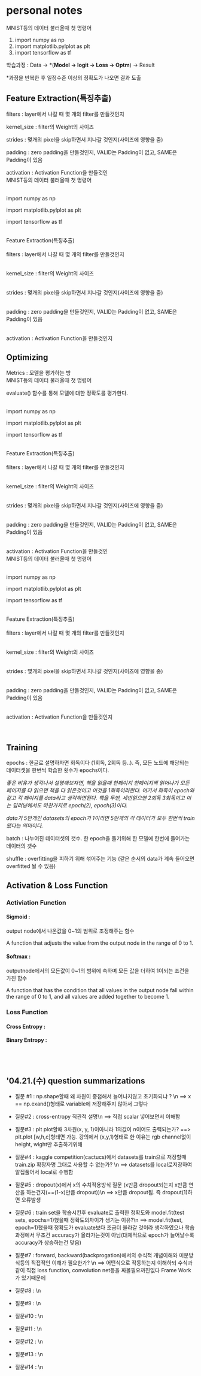 # personal notes

MNIST등의 데이터 불러올때 첫 명령어

1. import numpy as np
2. import matplotlib.pylplot as plt
3. import tensorflow as tf

학습과정 : Data -&gt; \*\(**Model -&gt; logit -&gt; Loss -&gt; Optm**\) -&gt; Result

\*과정을 반복한 후 일정수준 이상의 정확도가 나오면 결과 도출  

## Feature Extraction\(특징추출\) 

filters : layer에서 나갈 때 몇 개의 filter를 만들것인지

kernel\_size : filter의 Weight의 사이즈

strides : 몇개의 pixel을 skip하면서 지나갈 것인지\(사이즈에 영향을 줌\)

padding : zero padding을 만들것인지, VALID는 Padding이 없고, SAME은 Padding이 있음

activation : Activation Function을 만들것인‌  
MNIST등의 데이터 불러올때 첫 명령어  
  
‌  
import numpy as np  
  
import matplotlib.pylplot as plt  
  
import tensorflow as tf  
  
‌  
Feature Extraction\(특징추출\)   
‌  
filters : layer에서 나갈 때 몇 개의 filter를 만들것인지  
  
‌  
kernel\_size : filter의 Weight의 사이즈  
  
‌  
strides : 몇개의 pixel을 skip하면서 지나갈 것인지\(사이즈에 영향을 줌\)  
  
‌  
padding : zero padding을 만들것인지, VALID는 Padding이 없고, SAME은 Padding이 있음  
  
‌  
activation : Activation Function을 만들것인지



## Optimizing 

Metrics : 모델을 평가하는 방‌  
MNIST등의 데이터 불러올때 첫 명령어

evaluate\(\) 함수를 통해 모델에 대한 정확도를 평가한다.  
  
‌  
import numpy as np  
  
import matplotlib.pylplot as plt  
  
import tensorflow as tf  
  
‌  
Feature Extraction\(특징추출\)   
‌  
filters : layer에서 나갈 때 몇 개의 filter를 만들것인지  
  
‌  
kernel\_size : filter의 Weight의 사이즈  
  
‌  
strides : 몇개의 pixel을 skip하면서 지나갈 것인지\(사이즈에 영향을 줌\)  
  
‌  
padding : zero padding을 만들것인지, VALID는 Padding이 없고, SAME은 Padding이 있음  
  
‌  
activation : Activation Function을 만들것인‌  
MNIST등의 데이터 불러올때 첫 명령어  
  
‌  
import numpy as np  
  
import matplotlib.pylplot as plt  
  
import tensorflow as tf  
  
‌  
Feature Extraction\(특징추출\)   
‌  
filters : layer에서 나갈 때 몇 개의 filter를 만들것인지  
  
‌  
kernel\_size : filter의 Weight의 사이즈  
  
‌  
strides : 몇개의 pixel을 skip하면서 지나갈 것인지\(사이즈에 영향을 줌\)  
  
‌  
padding : zero padding을 만들것인지, VALID는 Padding이 없고, SAME은 Padding이 있음  
  
‌  
activation : Activation Function을 만들것인지  
  
​  
  




## Training

epochs : 한글로 설명하자면 회독이다 \(1회독, 2회독 등..\). 즉, 모든 노드에 해당되는 데이터셋을 한번씩 학습한 횟수가 epochs이다. 

_좋은 비유가 생각나서 설명해보자면, 책을 읽을때 한페이지 한페이지씩 읽어나가 모든 페이지를 다 읽으면 책을 다 읽은것이고 이것을 1회독이라한다. 여기서 회독이 epoch와 같고 각 페이지를 data라고 생각하면된다. 책을 두번, 세번읽으면 2회독 3회독이고 이는 딥러닝에서도 마찬가지로 epoch\(2\), epoch\(3\)이다._

_data가 5만개인 datasets의 epoch가 1이라면 5만개의 각 데이터가 모두 한번씩 train됐다는 의미이다._

batch : 나누어진 데이터셋의 갯수.  한 epoch을 돌기위해 한 모델에 한번에 들어가는 데이터의  갯수

shuffle : overfitting을 피하기 위해 섞어주는 기능 \(같은 순서의 data가 계속 들어오면 overfitted 될 수 있음\)





## Activation & Loss Function

### Activiation Function

#### Sigmoid :

output node에서 나온값을 0~1의 범위로 조정해주는 함수

A function that adjusts the value from the output node in the range of 0 to 1.

#### Softmax :

outputnode에서의 모든값이 0~1의 범위에 속하며 모든 값을 더하여 1이되는 조건을 가진 함수

A function that has the condition that all values ​​in the output node fall within the range of 0 to 1, and all values ​​are added together to become 1.

### Loss Function

#### Cross Entropy : 



#### Binary Entropy :











## 

## 

##   ‌


## '04.21.(수) question summarizations
- 질문 #1 : np.shape할때 왜 차원이 중첩해서 늘어나지않고 초기화되냐 ? \n
==> x == np.exand()형태로 variable에 저장해주지 않아서 그렇다

- 질문#2 : cross-entropy 직관적 설명\n
==> 직접 scalar 넣어보면서 이해함

- 질문#3 : plt plot할때 3차원(x, y, 1)이아니라 1의값이 n이어도 출력되는가?  ==> plt.plot [w,h,c]형태면 가능. 강의에서 (x,y,1)형태로 한 이유는 rgb channel없이 height, wight만 추출하기위해

- 질문#4 : kaggle competition(cactucs)에서 datasets를 train으로 저장할때 train.zip 확장자명 그대로 사용할 수 없는가? \n
==> datasets를 local로저장하여 알집풀어서 local로 수행함

- 질문#5 : dropout(x)에서 x의 수치적용방식 질문 (x만큼 dropout되는지 x만큼 연산을 하는건지(==(1-x)만큼 dropout))\n
==> x만큼 dropout됨. 즉 dropout(1)하면 오류발생

- 질문#6 : train set을 학습시킨후 evaluate로 출력한 정확도와 model.fit(test sets, epochs=1)했을때 정확도의차이가 생기는 이유?\n
==> model.fit(test, epoch=1)했을때 정확도가 evaluate보다 조금더 올라갈 것이라 생각하였으나 학습과정에서 무조건 accuracy가 올라가는것이 아님(대체적으로 epoch가 늘어날수록 accuracy가 상승하는건 맞음)

- 질문#7 : forward, backward(backprogation)에서의 수식적 개념이해와 미분방식등의 직접적인 이해가 필요한가? \n
==> 어떤식으로 작동하는지 이해하되 수식과같이 직접 loss function, convolution net등을 짜볼필요까진없다 Frame Work가 있기때문에

- 질문#8 :  \n

- 질문#9 :  \n

- 질문#10 :  \n

- 질문#11 :  \n

- 질문#12 :  \n

- 질문#13 :  \n

- 질문#14 :  \n








